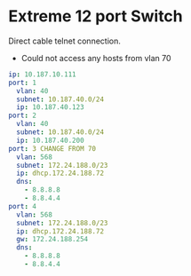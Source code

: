 # Extreme 12 port Switch

Direct cable telnet connection.

- Could not access any hosts from vlan 70

```yaml
ip: 10.187.10.111
port: 1
  vlan: 40
  subnet: 10.187.40.0/24
  ip: 10.187.40.123
port: 2
  vlan: 40
  subnet: 10.187.40.0/24
  ip: 10.187.40.200
port: 3 CHANGE FROM 70
  vlan: 568
  subnet: 172.24.188.0/23
  ip: dhcp.172.24.188.72
  dns: 
    - 8.8.8.8
    - 8.8.4.4
port: 4
  vlan: 568
  subnet: 172.24.188.0/23
  ip: dhcp.172.24.188.72
  gw: 172.24.188.254
  dns: 
    - 8.8.8.8
    - 8.8.4.4
```
